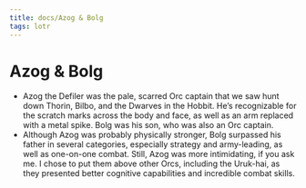 ```yaml
---
title: docs/Azog & Bolg
tags: lotr
---
```


# Azog & Bolg

- Azog the Defiler was the pale, scarred Orc captain that we saw hunt down Thorin, Bilbo, and the Dwarves in the Hobbit. He’s recognizable for the scratch marks across the body and face, as well as an arm replaced with a metal spike. Bolg was his son, who was also an Orc captain.
- Although Azog was probably physically stronger, Bolg surpassed his father in several categories, especially strategy and army-leading, as well as one-on-one combat. Still, Azog was more intimidating, if you ask me. I chose to put them above other Orcs, including the Uruk-hai, as they presented better cognitive capabilities and incredible combat skills.